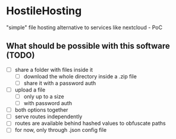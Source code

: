 # HostileHosting
"simple" file hosting alternative to services like nextcloud - PoC





## What should be possible with this software (TODO)

- [ ] share a folder with files inside it
    - [ ] download the whole directory inside a .zip file
    - [ ] share it with a password auth
- [ ] upload a file
    - [ ] only up to a size
    - [ ] with password auth
- [ ] both options together
- [ ] serve routes independently 
- [ ] routes are available behind hashed values to obfuscate paths
- [ ] for now, only through .json config file
